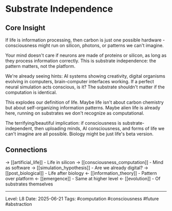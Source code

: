 # Substrate Independence

## Core Insight
If life is information processing, then carbon is just one possible hardware - consciousness might run on silicon, photons, or patterns we can't imagine.

Your mind doesn't care if neurons are made of proteins or silicon, as long as they process information correctly. This is substrate independence: the pattern matters, not the platform.

We're already seeing hints: AI systems showing creativity, digital organisms evolving in computers, brain-computer interfaces working. If a perfect neural simulation acts conscious, is it? The substrate shouldn't matter if the computation is identical.

This explodes our definition of life. Maybe life isn't about carbon chemistry but about self-organizing information patterns. Maybe alien life is already here, running on substrates we don't recognize as computational.

The terrifying/beautiful implication: if consciousness is substrate-independent, then uploading minds, AI consciousness, and forms of life we can't imagine are all possible. Biology might be just life's beta version.

## Connections
→ [[artificial_life]] - Life in silicon
→ [[consciousness_computation]] - Mind as software
→ [[simulation_hypothesis]] - Are we already digital?
→ [[post_biological]] - Life after biology
← [[information_theory]] - Pattern over platform
← [[emergence]] - Same at higher level
← [[evolution]] - Of substrates themselves

---
Level: L8
Date: 2025-06-21
Tags: #computation #consciousness #future #abstraction